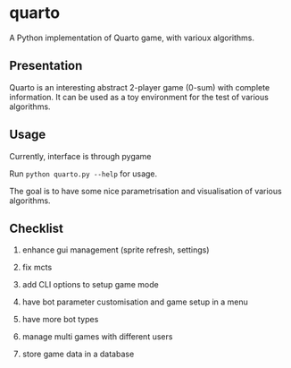 # quarto
A Python implementation of Quarto game, with varioux algorithms.

## Presentation

Quarto is an interesting abstract 2-player game (0-sum) with complete information.
It can be used as a toy environment for the test of various algorithms.

## Usage

Currently, interface is through pygame

Run `python quarto.py --help` for usage.

The goal is to have some nice parametrisation and visualisation of various algorithms.

## Checklist

1. enhance gui management (sprite refresh, settings)

2. fix mcts

3. add CLI options to setup game mode

4. have bot parameter customisation and game setup in a menu

5. have more bot types

6. manage multi games with different users

7. store game data in a database

